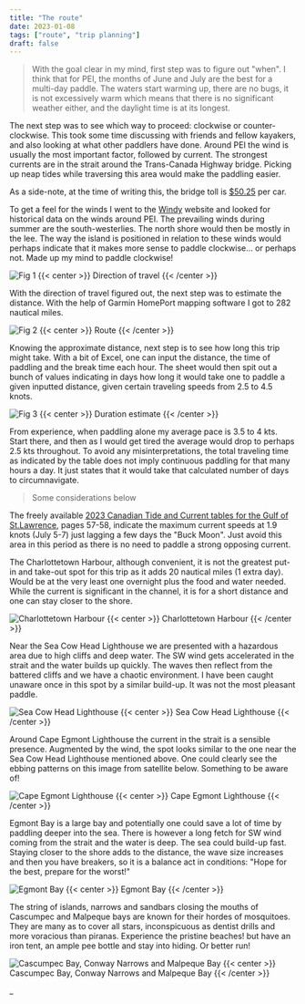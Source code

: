 ```yaml
---
title: "The route"
date: 2023-01-08
tags: ["route", "trip planning"]
draft: false
---
```


> With the goal clear in my mind, first step was to figure out "when". I think that for PEI, the months of June and July are the best for a multi-day paddle. The waters start warming up, there are no bugs, it is not excessively warm which means that there is no significant weather either, and the daylight time is at its longest.

The next step was to see which way to proceed: clockwise or counter-clockwise. This took some time discussing with friends and fellow kayakers, and also looking at what other paddlers have done. Around PEI the wind is usually the most important factor, followed by current. The strongest currents are in the strait around the Trans-Canada Highway bridge. Picking up neap tides while traversing this area would make the paddling easier.

As a side-note, at the time of writing this, the bridge toll is [$50.25](https://www.confederationbridge.com/tolls-fees) per car.

To get a feel for the winds I went to the [Windy](https://www.windy.com) website and looked for historical data on the winds around PEI. The prevailing winds during summer are the south-westerlies. The north shore would then be mostly in the lee. The way the island is positioned in relation to these winds would perhaps indicate that it makes more sense to paddle clockwise... or perhaps not. Made up my mind to paddle clockwise!

![Fig 1](/img/Wind.jpg)
{{< center >}}
Direction of travel
{{< /center >}}

With the direction of travel figured out, the next step was to estimate the distance. With the help of Garmin HomePort mapping software I got to 282 nautical miles.

![Fig 2](/img/Around.JPG)
{{< center >}}
Route
{{< /center >}}

Knowing the approximate distance, next step is to see how long this trip might take. With a bit of Excel, one can input the distance, the time of paddling and the break time each hour. The sheet would then spit out a bunch of values indicating in days how long it would take one to paddle a given inputted distance, given certain traveling speeds from 2.5 to 4.5 knots.

![Fig 3](/img/Calculator.JPG)
{{< center >}}
Duration estimate
{{< /center >}}

From experience, when paddling alone my average pace is 3.5 to 4 kts. Start there, and then as I would get tired the average would drop to perhaps 2.5 kts throughout. To avoid any misinterpretations, the total traveling time as indicated by the table does not imply continuous paddling for that many hours a day. It just states that it would take that calculated number of days to circumnavigate.

> Some considerations below

The freely available [2023 Canadian Tide and Current tables for the Gulf of St.Lawrence](/chs-shc-tct-tmc-vol2-202301-41085085.pdf), pages 57-58, indicate the maximum current speeds at 1.9 knots (July 5-7) just lagging a few days the "Buck Moon". Just avoid this area in this period as there is no need to paddle a strong opposing current.

The Charlottetown Harbour, although convenient, it is not the greatest put-in and take-out spot for this trip as it adds 20 nautical miles (1 extra day). Would be at the very least one overnight plus the food and water needed. While the current is significant in the channel, it is for a short distance and one can stay closer to the shore.

![Charlottetown Harbour](/img/Charlottetown.JPG)
{{< center >}}
Charlottetown Harbour
{{< /center >}}

Near the Sea Cow Head Lighthouse we are presented with a hazardous area due to high cliffs and deep water. The SW wind gets accelerated in the strait and the water builds up quickly. The waves then reflect from the battered cliffs and we have a chaotic environment. I have been caught unaware once in this spot by a similar build-up. It was not the most pleasant paddle.

![Sea Cow Head Lighthouse](/img/SeaCowHeadLighthouse.JPG)
{{< center >}}
Sea Cow Head Lighthouse
{{< /center >}}

Around Cape Egmont Lighthouse the current in the strait is a sensible presence. Augmented by the wind, the spot looks similar to the one near the Sea Cow Head Lighthouse mentioned above. One could clearly see the ebbing patterns on this image from satellite below. Something to be aware of!

![Cape Egmont Lighthouse](/img/CapeEgmontLighthouse.JPG)
{{< center >}}
Cape Egmont Lighthouse
{{< /center >}}

Egmont Bay is a large bay and potentially one could save a lot of time by paddling deeper into the sea. There is however a long fetch for SW wind coming from the strait and the water is deep. The sea could build-up fast. Staying closer to the shore adds to the distance, the wave size increases and then you have breakers, so it is a balance act in conditions: "Hope for the best, prepare for the worst!"

![Egmont Bay](/img/EgmontBay.JPG)
{{< center >}}
Egmont Bay
{{< /center >}}

The string of islands, narrows and sandbars closing the mouths of Cascumpec and Malpeque bays are known for their hordes of mosquitoes. They are many as to cover all stars, inconspicuous as dentist drills and more voracious than piranas. Experience the pristine beaches! but have an iron tent, an ample pee bottle and stay into hiding. Or better run!

![Cascumpec Bay, Conway Narrows and Malpeque Bay](/img/MalpequeSandBar.JPG)
{{< center >}}
Cascumpec Bay, Conway Narrows and Malpeque Bay
{{< /center >}}

\_
